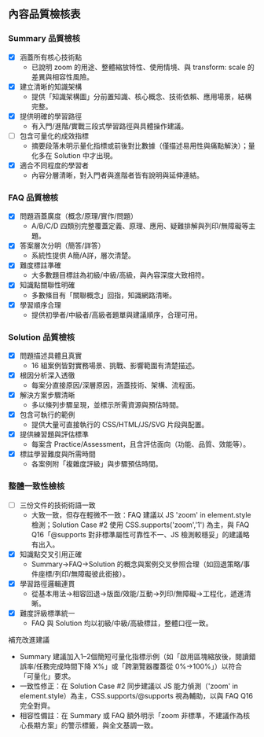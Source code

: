 ## 內容品質檢核表

### Summary 品質檢核
- [x] 涵蓋所有核心技術點
  - 已說明 zoom 的用途、整體縮放特性、使用情境、與 transform: scale 的差異與相容性風險。
- [x] 建立清晰的知識架構
  - 提供「知識架構圖」分前置知識、核心概念、技術依賴、應用場景，結構完整。
- [x] 提供明確的學習路徑
  - 有入門/進階/實戰三段式學習路徑與具體操作建議。
- [ ] 包含可量化的成效指標
  - 摘要段落未明示量化指標或前後對比數據（僅描述易用性與痛點解決）；量化多在 Solution 中才出現。
- [x] 適合不同程度的學習者
  - 內容分層清晰，對入門者與進階者皆有說明與延伸連結。

### FAQ 品質檢核
- [x] 問題涵蓋廣度（概念/原理/實作/問題）
  - A/B/C/D 四類別完整覆蓋定義、原理、應用、疑難排解與列印/無障礙等主題。
- [x] 答案層次分明（簡答/詳答）
  - 系統性提供 A簡/A詳，層次清楚。
- [x] 難度標註準確
  - 大多數題目標註為初級/中級/高級，與內容深度大致相符。
- [x] 知識點關聯性明確
  - 多數條目有「關聯概念」回指，知識網路清晰。
- [x] 學習順序合理
  - 提供初學者/中級者/高級者題單與建議順序，合理可用。

### Solution 品質檢核
- [x] 問題描述具體且真實
  - 16 組案例皆對實務場景、挑戰、影響範圍有清楚描述。
- [x] 根因分析深入透徹
  - 每案分直接原因/深層原因，涵蓋技術、架構、流程面。
- [x] 解決方案步驟清晰
  - 多以條列步驟呈現，並標示所需資源與預估時間。
- [x] 包含可執行的範例
  - 提供大量可直接執行的 CSS/HTML/JS/SVG 片段與配置。
- [x] 提供練習題與評估標準
  - 每案含 Practice/Assessment，且含評估面向（功能、品質、效能等）。
- [x] 標註學習難度與所需時間
  - 各案例附「複雜度評級」與步驟預估時間。

### 整體一致性檢核
- [ ] 三份文件的技術術語一致
  - 大致一致，但存在輕微不一致：FAQ 建議以 JS 'zoom' in element.style 檢測；Solution Case #2 使用 CSS.supports('zoom','1') 為主，與 FAQ Q16「@supports 對非標準屬性可靠性不一、JS 檢測較穩妥」的建議略有出入。
- [x] 知識點交叉引用正確
  - Summary→FAQ→Solution 的概念與案例交叉參照合理（如回退策略/事件座標/列印/無障礙彼此銜接）。
- [x] 學習路徑邏輯連貫
  - 從基本用法→相容回退→版面/效能/互動→列印/無障礙→工程化，遞進清晰。
- [x] 難度評級標準統一
  - FAQ 與 Solution 均以初級/中級/高級標註，整體口徑一致。

補充改進建議
- Summary 建議加入1–2個簡短可量化指標示例（如「啟用區塊縮放後，閱讀錯誤率/任務完成時間下降 X%」或「跨瀏覽器覆蓋從 0%→100%」）以符合「可量化」要求。
- 一致性修正：在 Solution Case #2 同步建議以 JS 能力偵測（'zoom' in element.style）為主，CSS.supports/@supports 視為輔助，以與 FAQ Q16 完全對齊。
- 相容性備註：在 Summary 或 FAQ 額外明示「zoom 非標準，不建議作為核心長期方案」的警示標籤，與全文基調一致。